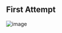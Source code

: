 ## First Attempt
![image](https://user-images.githubusercontent.com/21064622/124125251-0fc36780-da82-11eb-8a9e-0a1894c5a234.png)
